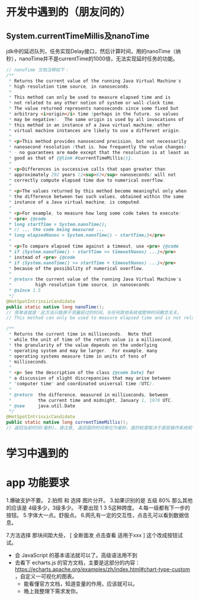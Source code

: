 #  开发中遇到的（朋友问的）

## System.currentTimeMillis及nanoTime

jdk中的延迟队列，任务实现Delay接口，然后计算时间，用的nanoTime（纳秒），nanoTime并不是currentTime的1000倍，无法实现延时任务的功能。

```java
// nanoTime 文档注释如下：
/**
 * Returns the current value of the running Java Virtual Machine's
 * high-resolution time source, in nanoseconds.
 *
 * This method can only be used to measure elapsed time and is
 * not related to any other notion of system or wall-clock time.
 * The value returned represents nanoseconds since some fixed but
 * arbitrary <i>origin</i> time (perhaps in the future, so values
 * may be negative).  The same origin is used by all invocations of
 * this method in an instance of a Java virtual machine; other
 * virtual machine instances are likely to use a different origin.
 *
 * <p>This method provides nanosecond precision, but not necessarily
 * nanosecond resolution (that is, how frequently the value changes)
 * - no guarantees are made except that the resolution is at least as
 * good as that of {@link #currentTimeMillis()}.
 *
 * <p>Differences in successive calls that span greater than
 * approximately 292 years (2<sup>63</sup> nanoseconds) will not
 * correctly compute elapsed time due to numerical overflow.
 *
 * <p>The values returned by this method become meaningful only when
 * the difference between two such values, obtained within the same
 * instance of a Java virtual machine, is computed.
 *
 * <p>For example, to measure how long some code takes to execute:
 * <pre> {@code
 * long startTime = System.nanoTime();
 * // ... the code being measured ...
 * long elapsedNanos = System.nanoTime() - startTime;}</pre>
 *
 * <p>To compare elapsed time against a timeout, use <pre> {@code
 * if (System.nanoTime() - startTime >= timeoutNanos) ...}</pre>
 * instead of <pre> {@code
 * if (System.nanoTime() >= startTime + timeoutNanos) ...}</pre>
 * because of the possibility of numerical overflow.
 *
 * @return the current value of the running Java Virtual Machine's
 *         high-resolution time source, in nanoseconds
 * @since 1.5
 */
@HotSpotIntrinsicCandidate
public static native long nanoTime();
// 简单说就是：此方法只能用于测量经过的时间，与任何其他系统或壁钟时间概念无关。
// This method can only be used to measure elapsed time and is not related to any other notion of system or wall-clock time.
```

```java
/**
 * Returns the current time in milliseconds.  Note that
 * while the unit of time of the return value is a millisecond,
 * the granularity of the value depends on the underlying
 * operating system and may be larger.  For example, many
 * operating systems measure time in units of tens of
 * milliseconds.
 *
 * <p> See the description of the class {@code Date} for
 * a discussion of slight discrepancies that may arise between
 * "computer time" and coordinated universal time (UTC).
 *
 * @return  the difference, measured in milliseconds, between
 *          the current time and midnight, January 1, 1970 UTC.
 * @see     java.util.Date
 */
@HotSpotIntrinsicCandidate
public static native long currentTimeMillis();
// 返回当前时间(毫秒)。请注意, 返回值的时间单位为毫秒，值的粒度取决于底层操作系统和可能更大
```

# 学习中遇到的



# app 功能要求

1.爆破支护不要。
2.拍照 和 选择 图片分开。
3.如果识别的是 五级 80% 那么其他的应该是 4级多少，3级多少。 不要出现 1 3 5这种跨度。
4.每一级都有下一步的按钮。
5.字体大一点。舒服点。
6.网孔有一定的交互性，点击孔可以看到数据信息。

7.方法选择 那块间距大些， [ 全断面发 点击查看 适用于xxx ] 这个改成按钮试试。



- 会 JavaScript 的基本语法就可以了。高级语法用不到
- 去看下 echarts.js 的官方文档，主要是这部分的内容：https://echarts.apache.org/examples/zh/index.html#chart-type-custom ，自定义一可视化的图表。
  - 能看懂官方文档，知道变量的作用，应该就可以。
  - 晚上我整理下需求发你。

